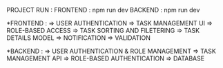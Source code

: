 PROJECT RUN : 
        FRONTEND : npm run dev
        BACKEND : npm run dev

*FRONTEND :
        => USER AUTHENTICATION
        => TASK MANAGEMENT UI
        => ROLE-BASED ACCESS
        => TASK SORTING AND FILETERING
        => TASK DETAILS MODEL
        => NOTIFICATION
        => VALIDATION

*BACKEND :
        => USER AUTHENTICATION & ROLE MANAGEMENT
        => TASK MANAGEMENT API
        => ROLE-BASED AUTHENTICATION
        => DATABASE